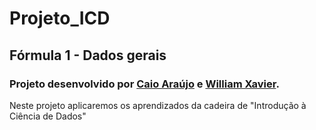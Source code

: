 # Projeto_ICD
## Fórmula 1 - Dados gerais
### Projeto desenvolvido por [Caio Araújo](https://github.com/Caioviniciusb) e [William Xavier](https://github.com/WilliamXnl).

Neste projeto aplicaremos os aprendizados da cadeira de "Introdução à Ciência de Dados"
